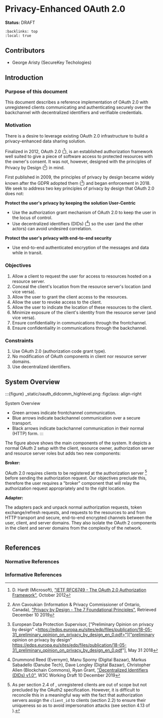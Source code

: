 # Privacy-Enhanced OAuth 2.0

**Status:** DRAFT

```{contents} Table of Contents
:backlinks: top
:local: true
```

## Contributors

- George Aristy (SecureKey Techologies)

## Introduction

### Purpose of this document

This document describes a reference implementation of OAuth 2.0 with
unregistered clients communicating and authenticating securely over the
backchannel with decentralized identifiers and verifiable credentials.

### Motivation

There is a desire to leverage existing OAuth 2.0 infrastructure to build a
privacy-enhanced data sharing solution.

Finalized in 2012, OAuth 2.0 ([^cite_rfc6749]), is an established authorization
framework well suited to give a piece of software access to protected
resources with the owner's consent. It was not, however, designed with the
principles of Privacy by Design ([^cite_priv-design]) in mind.

First published in 2009, the principles of privacy by design became widely
known after the GDPR adopted them ([^cite_gdpr-priv]) and began enforcement in
2018\. We seek to address two key principles of privacy by design that OAuth
2.0 does not:

**Protect the user's privacy by keeping the solution User-Centric**

- Use the authorization grant mechanism of OAuth 2.0 to keep the user in the
  locus of control.
- Use decentralized identifiers (DIDs) ([^cite_did-core]) so the user (and the other
  actors) can avoid undesired correlation.

**Protect the user's privacy with end-to-end security**

- Use end-to-end authenticated encryption of the messages and data while in
  transit.

### Objectives

1. Allow a client to request the user for access to resources hosted on a resource server.
2. Conceal the client's location from the resource server's location (and vice versa).
3. Allow the user to grant the client access to the resources.
4. Allow the user to revoke access to the client.
5. Allow the user to indicate the location of these resources to the client.
6. Minimize exposure of the client's identity from the resource server (and vice versa).
7. Ensure confidentiality in communications through the frontchannel.
8. Ensure confidentiality in communications through the backchannel.

### Constraints

1. Use OAuth 2.0 (authorization code grant type).
2. No modification of OAuth components in client nor resource server domains.
3. Use decentralized identifiers.

## System Overview

:::{figure} _static/oauth_didcomm_highlevel.png
:figclass: align-right

System Overview

- Green arrows indicate frontchannel communication.
- Blue arrows indicate backchannel communication over a secure transport.
- Black arrows indicate backchannel communication in their normal (HTTP) form.
:::

The figure above shows the main components of the system. It depicts a normal
OAuth 2 setup with the client, resource owner, authorization server and
resource server roles but adds two new components:

**Broker:**

OAuth 2.0 requires clients to be registered at the authorization server
[^f1] before sending the authorization request. Our objectives preclude
this, therefore the user requires a "broker" component that will relay the
authorization request appropriately and to the right location.

**Adapter:**

The adapters pack and unpack normal authorization requests, token
exchange/refresh requests, and requests to the resources to and from HTTP
transport and secure, end-to-end encrypted channels between the user, client,
and server domains. They also isolate the OAuth 2 components in the client
and server domains from the complexity of the network.

```{rubric} Footnotes
```

[^f1]: As per section 2.4 of [^cite_rfc6749] , unregistered clients are out of scope but not precluded by the OAuth2 specification. However, it is difficult to reconcile this in a meaningful way with the fact that authorization servers assign the `client_id` to clients (section 2.2) to ensure their uniqueness so as to avoid impersonation attacks (see section 4.13 of [^cite_o2-bcp] ).

## References

### Normative References

[^cite_rfc6749]: D. Hardt (Microsoft), ["IETF RFC6749 - The OAuth 2.0 Authorization Framework"](https://tools.ietf.org/html/rfc6749),
    October 2012

[^cite_o2-bcp]:
    20. Lodderstedt (yes.com), J. Bradley (Yubico), A. Labunets (Facebook), D. Fett (yes.com), ["OAuth 2.0 Security Best Current Practice"](https://tools.ietf.org/html/draft-ietf-oauth-security-topics-13), version 13.

[^cite_did-core]: Drummond Reed (Evernym), Manu Sporny (Digital Bazaar), Markus Sabadello (Danube Tech), Dave Longley (Digital Bazaar), Christopher Allen (Blockchain Commons), Ryan Grant, ["Decentralized Identifiers (DIDs) v1.0"](https://w3c.github.io/did-core/),  W3C Working Draft 10 December 2019

### Informative References

[^cite_priv-design]: Ann Cavoukian (Information & Privacy Commissioner of Ontario, Canada), ["Privacy by Design - The 7 Foundational Principles"](https://www.ipc.on.ca/wp-content/uploads/Resources/7foundationalprinciples.pdf), Retrieved December 10 2019

[^cite_gdpr-priv]: European Data Protection Supervisor, ["Preliminary Opinion on privacy by design" \<https://edps.europa.eu/sites/edp/files/publication/18-05-31_preliminary_opinion_on_privacy_by_design_en_0.pdf>"]["preliminary opinion on privacy by design" <https://edps.europa.eu/sites/edp/files/publication/18-05-31_preliminary_opinion_on_privacy_by_design_en_0.pdf>"], May 31 2018
